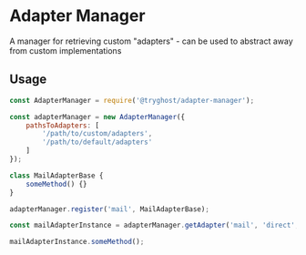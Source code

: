 # Adapter Manager

A manager for retrieving custom "adapters" - can be used to abstract away from custom implementations

## Usage

```js
const AdapterManager = require('@tryghost/adapter-manager');

const adapterManager = new AdapterManager({
    pathsToAdapters: [
        '/path/to/custom/adapters',
        '/path/to/default/adapters'
    ]
});

class MailAdapterBase {
    someMethod() {}
}

adapterManager.register('mail', MailAdapterBase);

const mailAdapterInstance = adapterManager.getAdapter('mail', 'direct', mailConfig);

mailAdapterInstance.someMethod();
```
